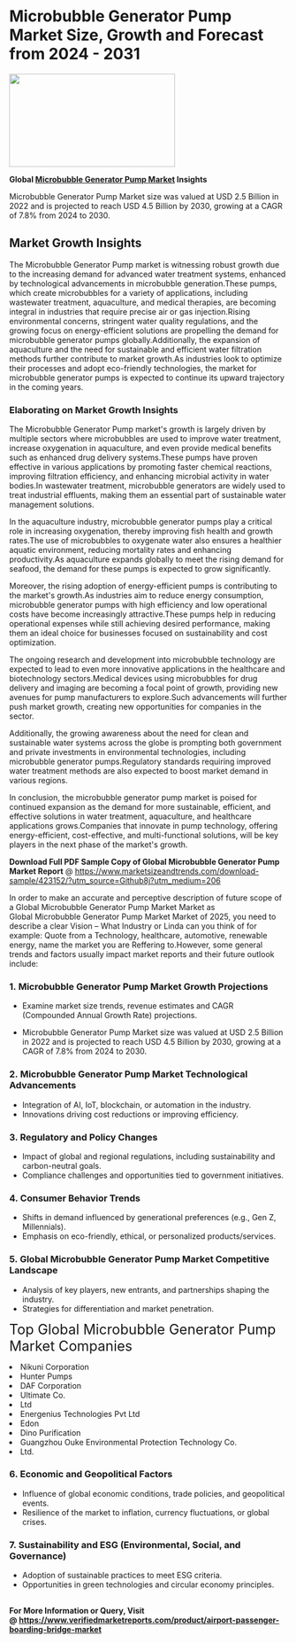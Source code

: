 <H1>Microbubble Generator Pump Market Size, Growth and Forecast from 2024 - 2031</H1><img class="aligncenter size-medium wp-image-584254" src="https://thirdeyenews.in/wp-content/uploads/2024/09/Global-Market-Research-300x168.jpeg" alt="" width="300" height="168" /><p><strong>Global&nbsp;<a href="https://www.marketsizeandtrends.com/download-sample/423152/?utm_source=Github8j?utm_medium=206">Microbubble Generator Pump Market</a> Insights</strong></p><p>Microbubble Generator Pump Market size was valued at USD 2.5 Billion in 2022 and is projected to reach USD 4.5 Billion by 2030, growing at a CAGR of 7.8% from 2024 to 2030.</p><p><h2>Market Growth Insights</h2> <p>The Microbubble Generator Pump market is witnessing robust growth due to the increasing demand for advanced water treatment systems, enhanced by technological advancements in microbubble generation.These pumps, which create microbubbles for a variety of applications, including wastewater treatment, aquaculture, and medical therapies, are becoming integral in industries that require precise air or gas injection.Rising environmental concerns, stringent water quality regulations, and the growing focus on energy-efficient solutions are propelling the demand for microbubble generator pumps globally.Additionally, the expansion of aquaculture and the need for sustainable and efficient water filtration methods further contribute to market growth.As industries look to optimize their processes and adopt eco-friendly technologies, the market for microbubble generator pumps is expected to continue its upward trajectory in the coming years. <h3>Elaborating on Market Growth Insights</h3> <p>The Microbubble Generator Pump market's growth is largely driven by multiple sectors where microbubbles are used to improve water treatment, increase oxygenation in aquaculture, and even provide medical benefits such as enhanced drug delivery systems.These pumps have proven effective in various applications by promoting faster chemical reactions, improving filtration efficiency, and enhancing microbial activity in water bodies.In wastewater treatment, microbubble generators are widely used to treat industrial effluents, making them an essential part of sustainable water management solutions.</p> <p>In the aquaculture industry, microbubble generator pumps play a critical role in increasing oxygenation, thereby improving fish health and growth rates.The use of microbubbles to oxygenate water also ensures a healthier aquatic environment, reducing mortality rates and enhancing productivity.As aquaculture expands globally to meet the rising demand for seafood, the demand for these pumps is expected to grow significantly.</p> <p>Moreover, the rising adoption of energy-efficient pumps is contributing to the market's growth.As industries aim to reduce energy consumption, microbubble generator pumps with high efficiency and low operational costs have become increasingly attractive.These pumps help in reducing operational expenses while still achieving desired performance, making them an ideal choice for businesses focused on sustainability and cost optimization.</p> <p>The ongoing research and development into microbubble technology are expected to lead to even more innovative applications in the healthcare and biotechnology sectors.Medical devices using microbubbles for drug delivery and imaging are becoming a focal point of growth, providing new avenues for pump manufacturers to explore.Such advancements will further push market growth, creating new opportunities for companies in the sector.</p> <p>Additionally, the growing awareness about the need for clean and sustainable water systems across the globe is prompting both government and private investments in environmental technologies, including microbubble generator pumps.Regulatory standards requiring improved water treatment methods are also expected to boost market demand in various regions.</p> <p>In conclusion, the microbubble generator pump market is poised for continued expansion as the demand for more sustainable, efficient, and effective solutions in water treatment, aquaculture, and healthcare applications grows.Companies that innovate in pump technology, offering energy-efficient, cost-effective, and multi-functional solutions, will be key players in the next phase of the market's growth.</p> <p></p><p><span class=""><strong>Download Full PDF Sample Copy of Global Microbubble Generator Pump Market Report</strong> @ <a href="https://www.marketsizeandtrends.com/download-sample/423152/?utm_source=Github8j?utm_medium=206" target="_blank">https://www.marketsizeandtrends.com/download-sample/423152/?utm_source=Github8j?utm_medium=206</a></span></p><p>In order to make an accurate and perceptive description of future scope of a Global&nbsp;Microbubble Generator Pump Market Market as Global&nbsp;Microbubble Generator Pump Market Market of 2025, you need to describe a clear Vision &ndash; What Industry or Linda can you think of for example: Quote from a Technology, healthcare, automotive, renewable energy, name the market you are Reffering to.However, some general trends and factors usually impact market reports and their future outlook include:</p><h3>1.&nbsp;<strong>Microbubble Generator Pump Market Growth Projections</strong></h3><ul><li>Examine market size trends, revenue estimates and CAGR (Compounded Annual Growth Rate) projections.</li><li><p>Microbubble Generator Pump Market size was valued at USD 2.5 Billion in 2022 and is projected to reach USD 4.5 Billion by 2030, growing at a CAGR of 7.8% from 2024 to 2030.</p></li></ul><h3>2.&nbsp;<strong>Microbubble Generator Pump Market Technological Advancements</strong></h3><ul><li>Integration of AI, IoT, blockchain, or automation in the industry.</li><li>Innovations driving cost reductions or improving efficiency.</li></ul><h3>3.&nbsp;<strong>Regulatory and Policy Changes</strong></h3><ul><li>Impact of global and regional regulations, including sustainability and carbon-neutral goals.</li><li>Compliance challenges and opportunities tied to government initiatives.</li></ul><h3>4.&nbsp;<strong>Consumer Behavior Trends</strong></h3><ul><li>Shifts in demand influenced by generational preferences (e.g., Gen Z, Millennials).</li><li>Emphasis on eco-friendly, ethical, or personalized products/services.</li></ul><h3>5.&nbsp;<strong>Global Microbubble Generator Pump Market Competitive Landscape</strong></h3><ul><li>Analysis of key players, new entrants, and partnerships shaping the industry.</li><li>Strategies for differentiation and market penetration.</li></ul><p data-pm-slice="1 1 []"><span style="color: inherit; font-family: inherit; font-size: 25px;">Top Global Microbubble Generator Pump Market Companies</span></p><div class="" data-test-id=""><p><li>Nikuni Corporation</li><li> Hunter Pumps</li><li> DAF Corporation</li><li> Ultimate Co.</li><li> Ltd</li><li> Energenius Technologies Pvt Ltd</li><li> Edon</li><li> Dino Purification</li><li> Guangzhou Ouke Environmental Protection Technology Co.</li><li> Ltd.</li></p></div><h3>6.&nbsp;<strong>Economic and Geopolitical Factors</strong></h3><ul><li>Influence of global economic conditions, trade policies, and geopolitical events.</li><li>Resilience of the market to inflation, currency fluctuations, or global crises.</li></ul><h3>7.&nbsp;<strong>Sustainability and ESG (Environmental, Social, and Governance)</strong></h3><ul><li>Adoption of sustainable practices to meet ESG criteria.</li><li>Opportunities in green technologies and circular economy principles.</li></ul><h2><strong style="font-size: 14px;">For More Information or Query, Visit @&nbsp;</strong><a style="background-color: #ffffff; font-size: 14px;" href="https://www.marketsizeandtrends.com/report/microbubble-generator-pump-market/" target="_blank">https://www.verifiedmarketreports.com/product/airport-passenger-boarding-bridge-market</a></h2>